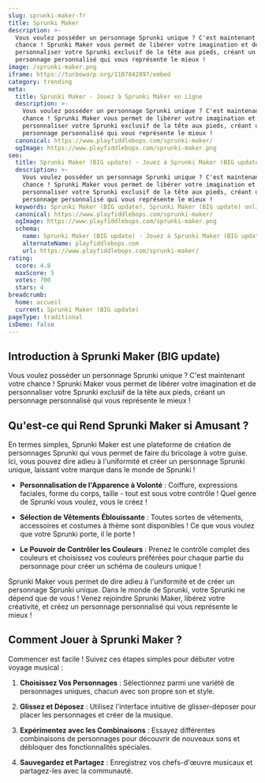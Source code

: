 ```yaml
---
slug: sprunki-maker-fr
title: Sprunki Maker
description: >-
  Vous voulez posséder un personnage Sprunki unique ? C'est maintenant votre
  chance ! Sprunki Maker vous permet de libérer votre imagination et de
  personnaliser votre Sprunki exclusif de la tête aux pieds, créant un
  personnage personnalisé qui vous représente le mieux !
image: /sprunki-maker.png
iframe: https://turbowarp.org/1107842897/embed
category: trending
meta:
  title: Sprunki Maker - Jouez à Sprunki Maker en Ligne
  description: >-
    Vous voulez posséder un personnage Sprunki unique ? C'est maintenant votre
    chance ! Sprunki Maker vous permet de libérer votre imagination et de
    personnaliser votre Sprunki exclusif de la tête aux pieds, créant un
    personnage personnalisé qui vous représente le mieux !
  canonical: https://www.playfiddlebops.com/sprunki-maker/
  ogImage: https://www.playfiddlebops.com/sprunki-maker.png
seo:
  title: Sprunki Maker (BIG update) - Jouez à Sprunki Maker (BIG update) en Ligne
  description: >-
    Vous voulez posséder un personnage Sprunki unique ? C'est maintenant votre
    chance ! Sprunki Maker vous permet de libérer votre imagination et de
    personnaliser votre Sprunki exclusif de la tête aux pieds, créant un
    personnage personnalisé qui vous représente le mieux !
  keywords: Sprunki Maker (BIG update), Sprunki Maker (BIG update) online
  canonical: https://www.playfiddlebops.com/sprunki-maker/
  ogImage: https://www.playfiddlebops.com/sprunki-maker.png
  schema:
    name: Sprunki Maker (BIG update) - Jouez à Sprunki Maker (BIG update) en Ligne
    alternateName: playfiddlebops.com
    url: https://www.playfiddlebops.com/sprunki-maker/
rating:
  score: 4.8
  maxScore: 5
  votes: 700
  stars: 4
breadcrumb:
  home: accueil
  current: Sprunki Maker (BIG update)
pageType: traditional
isDemo: false
---
```


## Introduction à Sprunki Maker (BIG update)

Vous voulez posséder un personnage Sprunki unique ? C'est maintenant votre chance ! Sprunki Maker vous permet de libérer votre imagination et de personnaliser votre Sprunki exclusif de la tête aux pieds, créant un personnage personnalisé qui vous représente le mieux !

## Qu'est-ce qui Rend Sprunki Maker si Amusant ?

En termes simples, Sprunki Maker est une plateforme de création de personnages Sprunki qui vous permet de faire du bricolage à votre guise. Ici, vous pouvez dire adieu à l'uniformité et créer un personnage Sprunki unique, laissant votre marque dans le monde de Sprunki !

- **Personnalisation de l'Apparence à Volonté** : Coiffure, expressions faciales, forme du corps, taille - tout est sous votre contrôle ! Quel genre de Sprunki vous voulez, vous le créez !

- **Sélection de Vêtements Éblouissante** : Toutes sortes de vêtements, accessoires et costumes à thème sont disponibles ! Ce que vous voulez que votre Sprunki porte, il le porte !

- **Le Pouvoir de Contrôler les Couleurs** : Prenez le contrôle complet des couleurs et choisissez vos couleurs préférées pour chaque partie du personnage pour créer un schéma de couleurs unique !

Sprunki Maker vous permet de dire adieu à l'uniformité et de créer un personnage Sprunki unique. Dans le monde de Sprunki, votre Sprunki ne dépend que de vous ! Venez rejoindre Sprunki Maker, libérez votre créativité, et créez un personnage personnalisé qui vous représente le mieux !

## Comment Jouer à Sprunki Maker ?

Commencer est facile ! Suivez ces étapes simples pour débuter votre voyage musical :

1. **Choisissez Vos Personnages** : Sélectionnez parmi une variété de personnages uniques, chacun avec son propre son et style.

1. **Glissez et Déposez** : Utilisez l'interface intuitive de glisser-déposer pour placer les personnages et créer de la musique.

1. **Expérimentez avec les Combinaisons** : Essayez différentes combinaisons de personnages pour découvrir de nouveaux sons et débloquer des fonctionnalités spéciales.

1. **Sauvegardez et Partagez** : Enregistrez vos chefs-d'œuvre musicaux et partagez-les avec la communauté.